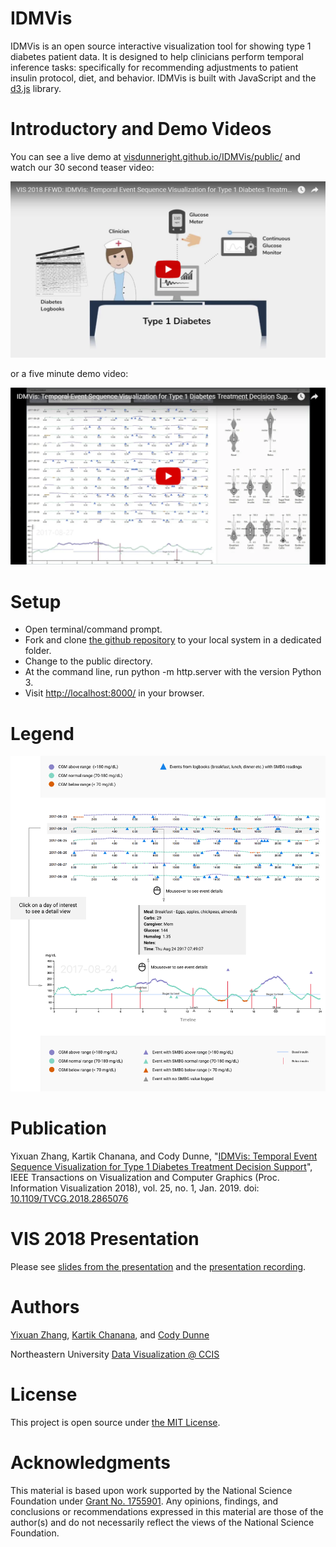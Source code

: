 # IDMVis
IDMVis is an open source interactive visualization tool for showing type 1 diabetes patient data. 
It is designed to help clinicians perform temporal inference tasks: 
specifically for recommending adjustments to patient insulin protocol, diet, and behavior. 
IDMVis is built with JavaScript and the [d3.js](https://d3js.org/) library.

# Introductory and Demo Videos
You can see a live demo at [visdunneright.github.io/IDMVis/public/](https://visdunneright.github.io/IDMVis/public/) and watch our 30 second teaser video:

<a href="https://www.youtube.com/watch?v=9y7FEscshYc"><img alt="IDMVis VIS 2018 FFWD Video" src="youtube_ffwd_image.png" width="600"></a>

or a five minute demo video:

<a href="https://youtu.be/Omc2cNqG7b4"><img alt="IDMVis Demo Video" src="youtube_image.png" width="600"></a>


# Setup
- Open terminal/command prompt.
- Fork and clone [the github repository](https://github.com/VisDunneRight/IDMVis) to your local system in a dedicated folder.
- Change to the public directory.
- At the command line, run python -m http.server with the version Python 3. 
- Visit [http://localhost:8000/](http://localhost:8000/) in your browser.

# Legend
<a href="https://github.com/VisDunneRight/IDMVis/blob/master/public/T1D_about.png?raw=true"><img alt="IDMVis Legend" src="public/T1D_about.png" width="600"></a>

# Publication 

Yixuan Zhang, Kartik Chanana, and Cody Dunne, "[IDMVis: Temporal Event Sequence Visualization for Type 1 Diabetes Treatment Decision Support](IDMVis_IEEEVIS18.pdf)", IEEE Transactions on Visualization and Computer Graphics (Proc. Information Visualization 2018), vol. 25, no. 1, Jan. 2019. doi: [10.1109/TVCG.2018.2865076](https://doi.org/10.1109/TVCG.2018.2865076)

# VIS 2018 Presentation 
Please see [slides from the presentation](IDMVis_IEEEVIS18_slides.pdf) and the [presentation recording](https://vimeo.com/299852822).

# Authors 
[Yixuan Zhang](https://www.ccis.northeastern.edu/people/yixuan-janice-zhang/), [Kartik Chanana](https://www.linkedin.com/in/kartikchanana/), and [Cody Dunne](https://cody.ccis.northeastern.edu/)

Northeastern University [Data Visualization @ CCIS](https://visualization.ccis.northeastern.edu/)

# License
This project is open source under [the MIT License](https://opensource.org/licenses/MIT).

# Acknowledgments
This material is based upon work supported by the National Science Foundation under [Grant No. 1755901](https://www.nsf.gov/awardsearch/showAward?AWD_ID=1755901). Any opinions, findings, and conclusions or recommendations expressed in this material are those of the 
author(s) and do not necessarily reflect the views of the National Science Foundation.